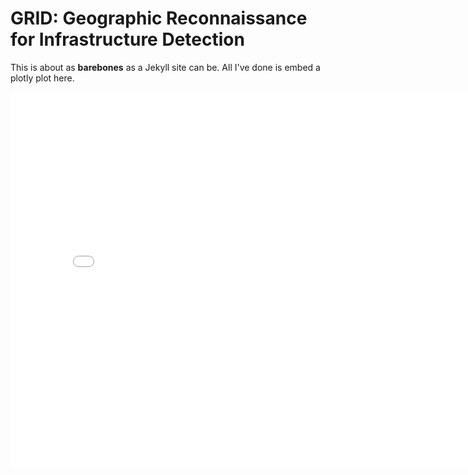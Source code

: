 # GRID: Geographic Reconnaissance for Infrastructure Detection

This is about as **barebones** as a Jekyll site can be. All I've done is embed a plotly plot here.

<iframe src="assets/images.jpg" width=800 height=600 frameBorder=0></iframe>